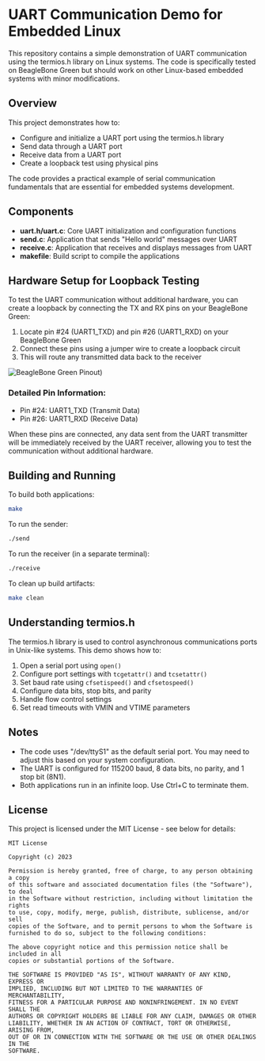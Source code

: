 # UART Communication Demo for Embedded Linux

This repository contains a simple demonstration of UART communication using the termios.h library on Linux systems. The code is specifically tested on BeagleBone Green but should work on other Linux-based embedded systems with minor modifications.

## Overview

This project demonstrates how to:
- Configure and initialize a UART port using the termios.h library
- Send data through a UART port
- Receive data from a UART port
- Create a loopback test using physical pins

The code provides a practical example of serial communication fundamentals that are essential for embedded systems development.

## Components

- **uart.h/uart.c**: Core UART initialization and configuration functions
- **send.c**: Application that sends "Hello world" messages over UART
- **receive.c**: Application that receives and displays messages from UART
- **makefile**: Build script to compile the applications

## Hardware Setup for Loopback Testing

To test the UART communication without additional hardware, you can create a loopback by connecting the TX and RX pins on your BeagleBone Green:

1. Locate pin #24 (UART1_TXD) and pin #26 (UART1_RXD) on your BeagleBone Green
2. Connect these pins using a jumper wire to create a loopback circuit
3. This will route any transmitted data back to the receiver

![BeagleBone Green Pinout](https://files.seeedstudio.com/wiki/BeagleBone_Green/images/PINMAP_TIMER.png))

### Detailed Pin Information:
- Pin #24: UART1_TXD (Transmit Data)
- Pin #26: UART1_RXD (Receive Data)

When these pins are connected, any data sent from the UART transmitter will be immediately received by the UART receiver, allowing you to test the communication without additional hardware.

## Building and Running

To build both applications:
```bash
make
```

To run the sender:
```bash
./send
```

To run the receiver (in a separate terminal):
```bash
./receive
```

To clean up build artifacts:
```bash
make clean
```

## Understanding termios.h

The termios.h library is used to control asynchronous communications ports in Unix-like systems. This demo shows how to:

1. Open a serial port using `open()`
2. Configure port settings with `tcgetattr()` and `tcsetattr()`
3. Set baud rate using `cfsetispeed()` and `cfsetospeed()`
4. Configure data bits, stop bits, and parity
5. Handle flow control settings
6. Set read timeouts with VMIN and VTIME parameters

## Notes

- The code uses "/dev/ttyS1" as the default serial port. You may need to adjust this based on your system configuration.
- The UART is configured for 115200 baud, 8 data bits, no parity, and 1 stop bit (8N1).
- Both applications run in an infinite loop. Use Ctrl+C to terminate them.

## License

This project is licensed under the MIT License - see below for details:

```
MIT License

Copyright (c) 2023 

Permission is hereby granted, free of charge, to any person obtaining a copy
of this software and associated documentation files (the "Software"), to deal
in the Software without restriction, including without limitation the rights
to use, copy, modify, merge, publish, distribute, sublicense, and/or sell
copies of the Software, and to permit persons to whom the Software is
furnished to do so, subject to the following conditions:

The above copyright notice and this permission notice shall be included in all
copies or substantial portions of the Software.

THE SOFTWARE IS PROVIDED "AS IS", WITHOUT WARRANTY OF ANY KIND, EXPRESS OR
IMPLIED, INCLUDING BUT NOT LIMITED TO THE WARRANTIES OF MERCHANTABILITY,
FITNESS FOR A PARTICULAR PURPOSE AND NONINFRINGEMENT. IN NO EVENT SHALL THE
AUTHORS OR COPYRIGHT HOLDERS BE LIABLE FOR ANY CLAIM, DAMAGES OR OTHER
LIABILITY, WHETHER IN AN ACTION OF CONTRACT, TORT OR OTHERWISE, ARISING FROM,
OUT OF OR IN CONNECTION WITH THE SOFTWARE OR THE USE OR OTHER DEALINGS IN THE
SOFTWARE.
```

